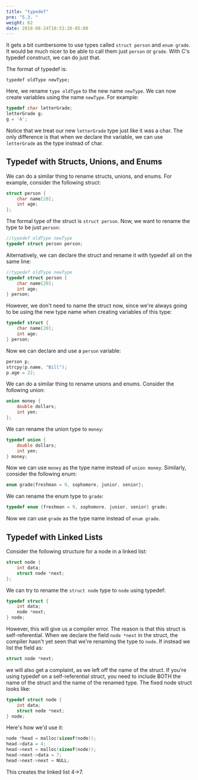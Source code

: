 ```yaml
---
title: "typedef"
pre: "5.3. "
weight: 62
date: 2018-08-24T10:53:26-05:00
---
```

It gets a bit cumbersome to use types called `struct person`
and `enum grade`. It would be much nicer to be able to call
them just `person` or `grade`. With C's typedef construct, we
can do just that. 

The format of typedef is:

```text
typedef oldType newType;
```

Here, we rename `type oldType` to the new name `newType`. We
can now create variables using the name `newType`. For example:

```c
typedef char letterGrade;
letterGrade g;
g = 'A';
```

Notice that we treat our new `letterGrade` type just like it was a
char. The only difference is that when we declare the variable, we
can use `letterGrade` as the type instead of char.

## Typedef with Structs, Unions, and Enums
We can do a similar thing to rename structs, unions, and
enums. For example, consider the following struct:

```c
struct person {
    char name[20];
    int age;
};
```

The formal type of the struct is `struct person`. Now, we
want to rename the type to be just `person`:

```c
//typedef oldType newType
typedef struct person person;  
```

Alternatively, we can declare the struct and rename it with typedef
all on the same line:

```c
//typedef oldType newType
typedef struct person {
    char name[20];
    int age;
} person;
```

However, we don't need to name the struct now, since we're
always going to be using the new type name when creating
variables of this type:

```c
typedef struct {
    char name[20];
    int age;
} person;
```

Now we can declare and use a `person` variable:

```c
person p;
strcpy(p.name, "Bill");
p.age = 22;
```

We can do a similar thing to rename unions and enums. Consider
the following union:

```c
union money {
    double dollars;
    int yen;
};
```

We can rename the union type to `money`:

```c
typedef union {
    double dollars;
    int yen;
} money;
```

Now we can use `money` as the type name instead of `union
money`. Similarly, consider the following enum:

```c
enum grade{freshman = 9, sophomore, junior, senior};
```

We can rename the enum type to `grade`:

```c
typedef enum {freshman = 9, sophomore, junior, senior} grade;
```

Now we can use `grade` as the type name instead of `enum
grade`.

## Typedef with Linked Lists
Consider the following structure for a node in a linked list:

```c
struct node {
    int data;
    struct node *next;
};
```

We can try to rename the `struct node` type to `node` using
typedef:

```c
typedef struct {
    int data;
    node *next;
} node;
```

However, this will give us a compiler error. The reason is that this
struct is self-referential. When we declare the field `node
*next` in the struct, the compiler hasn't yet seen that we're
renaming the type to `node`. If instead we list the field as:

```c
struct node *next;
```

we will also get a complaint, as we left off the name of the struct.
If you're using typedef on a self-referential struct, you need to
include BOTH the name of the struct and the name of the renamed
type. The fixed node struct looks like:

```c
typedef struct node {
    int data;
    struct node *next;
} node;
```

Here's how we'd use it:

```c
node *head = malloc(sizeof(node));
head->data = 4;
head->next = malloc(sizeof(node));
head->next->data = 7;
head->next->next = NULL;
```

This creates the linked list 4->7.